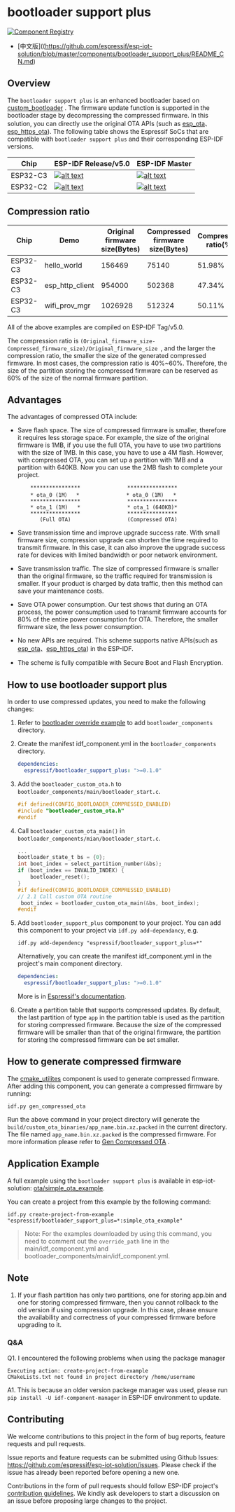# bootloader support plus

[![Component Registry](https://components.espressif.com/components/espressif/bootloader_support_plus/badge.svg)](https://components.espressif.com/components/espressif/bootloader_support_plus)

* [中文版]((https://github.com/espressif/esp-iot-solution/blob/master/components/bootloader_support_plus/README_CN.md)

## Overview
The `bootloader support plus` is an enhanced bootloader based on [custom_bootloader](https://github.com/espressif/esp-idf/tree/master/examples/custom_bootloader) . The firmware update function is supported in the bootloader stage by decompressing the compressed firmware. In this solution, you can directly use the original OTA APIs (such as [esp_ota](https://docs.espressif.com/projects/esp-idf/en/latest/esp32/api-reference/system/ota.html#api-reference)、[esp_https_ota](https://docs.espressif.com/projects/esp-idf/en/latest/esp32/api-reference/system/esp_https_ota.html#api-reference)). The following table shows the Espressif SoCs that are compatible with `bootloader support plus` and their corresponding ESP-IDF versions.

| Chip     | ESP-IDF Release/v5.0                                         | ESP-IDF Master                                               |
| -------- | ------------------------------------------------------------ | ------------------------------------------------------------ |
| ESP32-C3 | [![alt text](https://camo.githubusercontent.com/bd5f5f82b920744ff961517942e99a46699fee58737cd9b31bf56e5ca41b781b/68747470733a2f2f696d672e736869656c64732e696f2f62616467652f2d737570706f727465642d677265656e)](https://camo.githubusercontent.com/bd5f5f82b920744ff961517942e99a46699fee58737cd9b31bf56e5ca41b781b/68747470733a2f2f696d672e736869656c64732e696f2f62616467652f2d737570706f727465642d677265656e) | [![alt text](https://camo.githubusercontent.com/bd5f5f82b920744ff961517942e99a46699fee58737cd9b31bf56e5ca41b781b/68747470733a2f2f696d672e736869656c64732e696f2f62616467652f2d737570706f727465642d677265656e)](https://camo.githubusercontent.com/bd5f5f82b920744ff961517942e99a46699fee58737cd9b31bf56e5ca41b781b/68747470733a2f2f696d672e736869656c64732e696f2f62616467652f2d737570706f727465642d677265656e) |
| ESP32-C2 | [![alt text](https://camo.githubusercontent.com/bd5f5f82b920744ff961517942e99a46699fee58737cd9b31bf56e5ca41b781b/68747470733a2f2f696d672e736869656c64732e696f2f62616467652f2d737570706f727465642d677265656e)](https://camo.githubusercontent.com/bd5f5f82b920744ff961517942e99a46699fee58737cd9b31bf56e5ca41b781b/68747470733a2f2f696d672e736869656c64732e696f2f62616467652f2d737570706f727465642d677265656e) | [![alt text](https://camo.githubusercontent.com/bd5f5f82b920744ff961517942e99a46699fee58737cd9b31bf56e5ca41b781b/68747470733a2f2f696d672e736869656c64732e696f2f62616467652f2d737570706f727465642d677265656e)](https://camo.githubusercontent.com/bd5f5f82b920744ff961517942e99a46699fee58737cd9b31bf56e5ca41b781b/68747470733a2f2f696d672e736869656c64732e696f2f62616467652f2d737570706f727465642d677265656e) |

## Compression ratio

| Chip     | Demo            | Original firmware size(Bytes) | Compressed firmware size(Bytes) | Compression ratio(%) |
| -------- | --------------- | ----------------------------- | ------------------------------- | -------------------- |
| ESP32-C3 | hello_world     | 156469                        | 75140                           | 51.98%               |
| ESP32-C3 | esp_http_client | 954000                        | 502368                          | 47.34%               |
| ESP32-C3 | wifi_prov_mgr   | 1026928                       | 512324                          | 50.11%               |

All of the above examples are compiled on ESP-IDF Tag/v5.0.  

The compression ratio is `(Original_firmware_size-Compressed_firmware_size)/Original_firmware_size `, and the larger the compression ratio, the smaller the size of the generated compressed firmware. In most cases, the compression ratio is 40%~60%. Therefore, the size of the partition storing the compressed firmware can be reserved as 60% of the size of the normal firmware partition.

## Advantages

The advantages of compressed OTA include:  

- Save flash space. The size of compressed firmware is smaller, therefore it requires less storage space. For example, the size of the original firmware is 1MB, if you use the full OTA, you have to use two partitions with the size of 1MB. In this case, you have to use a 4M flash. However, with compressed OTA, you can set up a partition with 1MB and a partition with 640KB. Now you can use the 2MB flash to complete your project.

    ```
        ****************               ****************
        * ota_0 (1M）  *               * ota_0 (1M)   *
        ****************               ****************
        * ota_1 (1M)   *               * ota_1 (640KB)*
        ****************               ****************
           (Full OTA)                  (Compressed OTA)
    ```

- Save transmission time and improve upgrade success rate. With small firmware size, compression upgrade can shorten the time required to transmit firmware. In this case, it can also improve the upgrade success rate for devices with limited bandwidth or poor network environment.   
- Save transmission traffic. The size of compressed firmware is smaller than the original firmware, so the traffic required for transmission is smaller. If your product is charged by data traffic, then this method can save your maintenance costs.
- Save OTA power consumption. Our test shows that during an OTA process, the power consumption used to transmit firmware accounts for 80% of the entire power consumption for OTA. Therefore, the smaller firmware size, the less power consumption.
- No new APIs are required. This scheme supports native APIs(such as [esp_ota](https://docs.espressif.com/projects/esp-idf/en/latest/esp32/api-reference/system/ota.html#api-reference)、[esp_https_ota](https://docs.espressif.com/projects/esp-idf/en/latest/esp32/api-reference/system/esp_https_ota.html#api-reference)) in the ESP-IDF.
- The scheme is fully compatible with Secure Boot and Flash Encryption.

## How to use bootloader support plus

In order to use compressed updates, you need to make the following changes:

1. Refer to [bootloader override example](https://github.com/espressif/esp-idf/tree/master/examples/custom_bootloader/bootloader_override) to add `bootloader_components` directory.  

2. Create the manifest idf_component.yml in the `bootloader_components` directory.

   ```yaml
   dependencies:
     espressif/bootloader_support_plus: ">=0.1.0"
   ```

3. Add the `bootloader_custom_ota.h` to `bootloader_components/main/bootloader_start.c`.

   ```c
   #if defined(CONFIG_BOOTLOADER_COMPRESSED_ENABLED)
   #include "bootloader_custom_ota.h"
   #endif
   ```

4. Call `bootloader_custom_ota_main()` in `bootloader_components/mian/bootloader_start.c`.

   ```c
   ...
   bootloader_state_t bs = {0};
   int boot_index = select_partition_number(&bs);
   if (boot_index == INVALID_INDEX) {
       bootloader_reset();
   }
   #if defined(CONFIG_BOOTLOADER_COMPRESSED_ENABLED)
   // 2.1 Call custom OTA routine
    boot_index = bootloader_custom_ota_main(&bs, boot_index);
   #endif
   ```

5. Add `bootloader_support_plus` component to your project. You can add this component to your project via `idf.py add-dependancy`, e.g.

   ```shell
   idf.py add-dependency "espressif/bootloader_support_plus=*"
   ```

   Alternatively, you can create the manifest idf_component.yml in the project's main component directory.

   ```yaml
   dependencies:
     espressif/bootloader_support_plus: ">=0.1.0"
   ```

   More is in [Espressif's documentation](https://docs.espressif.com/projects/esp-idf/en/latest/esp32/api-guides/tools/idf-component-manager.html).

6. Create a partition table that supports compressed updates. By default, the last partition of type `app` in the partition table is used as the partition for storing compressed firmware. Because the size of the compressed firmware will be smaller than that of the original firmware, the partition for storing the compressed firmware can be set smaller.

## How to generate compressed firmware

The [cmake_utilites](https://components.espressif.com/components/espressif/cmake_utilities) component is used to generate compressed firmware. After adding this component, you can generate a compressed firmware by running:

```
idf.py gen_compressed_ota
```

Run the above command in your project directory will generate the `build/custom_ota_binaries/app_name.bin.xz.packed` in the current directory. The file named `app_name.bin.xz.packed` is the compressed firmware. For more information please refer to [Gen Compressed OTA](https://github.com/espressif/esp-iot-solution/blob/master/tools/cmake_utilities/docs/gen_compressed_ota.md) .

## Application Example

A full example using the `bootloader support plus` is available in esp-iot-solution: [ota/simple_ota_example](https://github.com/espressif/esp-iot-solution/tree/master/examples/ota/simple_ota_example).

You can create a project from this example by the following command:

```
idf.py create-project-from-example "espressif/bootloader_support_plus=*:simple_ota_example"
```

> Note: For the examples downloaded by using this command, you need to comment out the `override_path` line in the main/idf_component.yml and bootloader_components/main/idf_component.yml.

## Note
1. If your flash partition has only two partitions, one for storing app.bin and one for storing compressed firmware, then you cannot rollback to the old version if using compression upgrade. In this case, please ensure the availability and correctness of your compressed firmware before upgrading to it.    

### Q&A

Q1. I encountered the following problems when using the package manager

```
Executing action: create-project-from-example
CMakeLists.txt not found in project directory /home/username
```

A1. This is because an older version packege manager was used, please run `pip install -U idf-component-manager` in ESP-IDF environment to update.

## Contributing

We welcome contributions to this project in the form of bug reports, feature requests and pull requests.

Issue reports and feature requests can be submitted using Github Issues: https://github.com/espressif/esp-iot-solution/issues. Please check if the issue has already been reported before opening a new one.

Contributions in the form of pull requests should follow ESP-IDF project's [contribution guidelines](https://docs.espressif.com/projects/esp-idf/en/latest/esp32/contribute/index.html). We kindly ask developers to start a discussion on an issue before proposing large changes to the project.
